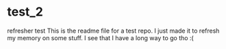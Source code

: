 # test_2
refresher test
This is the readme file for a test repo. I just made it to refresh my memory on some stuff. I see that I have a long way to go tho :(

